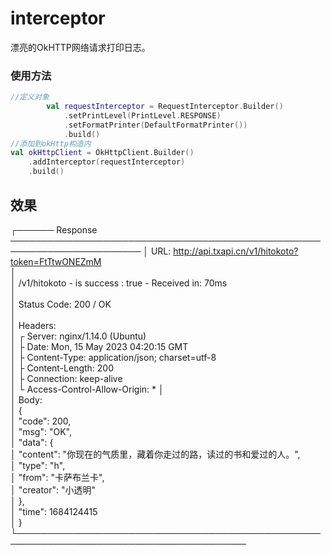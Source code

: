 # interceptor

漂亮的OkHTTP网络请求打印日志。

### 使用方法

~~~kotlin
//定义对象
        val requestInterceptor = RequestInterceptor.Builder()
            .setPrintLevel(PrintLevel.RESPONSE)
            .setFormatPrinter(DefaultFormatPrinter())
            .build()
//添加到okHttp构造内
val okHttpClient = OkHttpClient.Builder()
    .addInterceptor(requestInterceptor)
    .build()
 ~~~

## 效果

┌────── Response ───────────────────────────────────────────────────────────────────────
│ URL: http://api.txapi.cn/v1/hitokoto?token=FtTtwONEZmM                                    
│                                                                                           
│ /v1/hitokoto - is success : true - Received in: 70ms                                      
│                                                                                           
│ Status Code: 200 / OK                                                                     
│                                                                                           
│ Headers:                                                                                  
│ ┌ Server: nginx/1.14.0 (Ubuntu)                                                           
│ ├ Date: Mon, 15 May 2023 04:20:15 GMT                                                     
│ ├ Content-Type: application/json; charset=utf-8                                           
│ ├ Content-Length: 200                                                                     
│ ├ Connection: keep-alive                                                                  
│ └ Access-Control-Allow-Origin: *
│                                                                                           
│ Body:                                                                                     
│ {                                                                                         
│     "code": 200,                                                                          
│     "msg": "OK",                                                                          
│     "data": {                                                                             
│         "content": "你现在的气质里，藏着你走过的路，读过的书和爱过的人。",                                          
│         "type": "h",                                                                      
│         "from": "卡萨布兰卡",                                                                  
│         "creator": "小透明"                                                                  
│     },                                                                                    
│     "time": 1684124415                                                                    
│ }                                                                                         
└─────────────────────────────────────────────────────────────────────────────────────── 